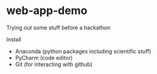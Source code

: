 # web-app-demo
Trying out some stuff before a hackathon

Install
- Anaconda (python packages including scientific stuff)
- PyCharm (code editor)
- Git (for interacting with github)


